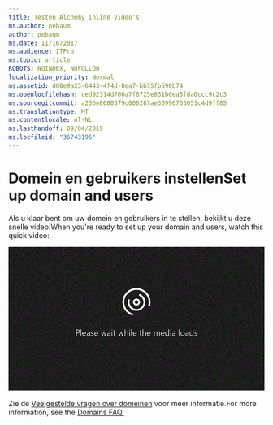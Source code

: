 ```yaml
---
title: Testen Alchemy inline Video's
ms.author: pebaum
author: pebaum
ms.date: 11/16/2017
ms.audience: ITPro
ms.topic: article
ROBOTS: NOINDEX, NOFOLLOW
localization_priority: Normal
ms.assetid: d00e9a23-6443-4f4d-8ea7-bb75fb590b74
ms.openlocfilehash: ced92314d700a7f6725e831b0ea5fda0ccc9c2c3
ms.sourcegitcommit: a256e8680379c006287ae30996763051c4d9ff85
ms.translationtype: MT
ms.contentlocale: nl-NL
ms.lasthandoff: 09/04/2019
ms.locfileid: "36743196"
---
```

# <a name="set-up-domain-and-users"></a><span data-ttu-id="41a78-102">Domein en gebruikers instellen</span><span class="sxs-lookup"><span data-stu-id="41a78-102">Set up domain and users</span></span>

<span data-ttu-id="41a78-103">Als u klaar bent om uw domein en gebruikers in te stellen, bekijkt u deze snelle video:</span><span class="sxs-lookup"><span data-stu-id="41a78-103">When you're ready to set up your domain and users, watch this quick video:</span></span>
  
![Uw browser ondersteunt geen video.](media/MSN_Video_Widget.gif)
  
<span data-ttu-id="41a78-106">Zie de [Veelgestelde vragen over domeinen](https://docs.microsoft.com/office365/admin/setup/domains-faq) voor meer informatie.</span><span class="sxs-lookup"><span data-stu-id="41a78-106">For more information, see the [Domains FAQ.](https://docs.microsoft.com/office365/admin/setup/domains-faq)</span></span>
  

